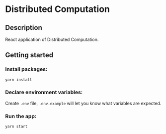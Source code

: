 # Distributed Computation

## Description

React application of Distributed Computation.

## Getting started

### Install packages:

```sh
yarn install
```

### Declare environment variables:

Create `.env` file, `.env.example` will let you know what variables are expected.

### Run the app:

```sh
yarn start
```
